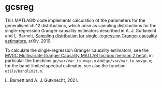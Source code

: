 # gcsreg

This MATLAB&copy; code implements calculation of the parameters for the generalised chi^2 distributions, which arise as sampling distributions for the single-regression Granger causality estimators described in A. J. Gutknecht and L. Barnett, [Sampling distribution for single-regression Granger causality estimators](https://arxiv.org/abs/1911.09625 "https://arxiv.org/abs/1911.09625"), arXiv, 2019.

To calculate the single-regression Granger causality estimators, see the [MVGC Multivariate Granger Causality MATLAB toolbox (version 2 beta)](https://github.com/lcbarnett/MVGC2 "https://github.com/lcbarnett/MVGC2"), in particular the functions `gc/var/var_to_mvgc.m` and `gc/var/var_to_smvgc.m`; for the band-limited spectral estimator, see also the function `utils/bandlimit.m`.

L. Barnett and A. J. Gutknecht, 2021.
